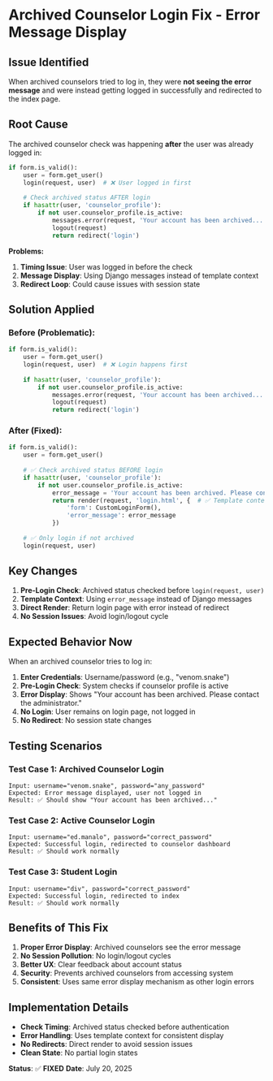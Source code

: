 # Archived Counselor Login Fix - Error Message Display

## Issue Identified

When archived counselors tried to log in, they were **not seeing the error message** and were instead getting logged in successfully and redirected to the index page.

## Root Cause

The archived counselor check was happening **after** the user was already logged in:

```python
if form.is_valid():
    user = form.get_user()
    login(request, user)  # ❌ User logged in first
    
    # Check archived status AFTER login
    if hasattr(user, 'counselor_profile'):
        if not user.counselor_profile.is_active:
            messages.error(request, 'Your account has been archived...')  # ❌ Django messages
            logout(request)
            return redirect('login')
```

**Problems:**
1. **Timing Issue**: User was logged in before the check
2. **Message Display**: Using Django messages instead of template context
3. **Redirect Loop**: Could cause issues with session state

## Solution Applied

### **Before (Problematic):**
```python
if form.is_valid():
    user = form.get_user()
    login(request, user)  # ❌ Login happens first
    
    if hasattr(user, 'counselor_profile'):
        if not user.counselor_profile.is_active:
            messages.error(request, 'Your account has been archived...')  # ❌ Django messages
            logout(request)
            return redirect('login')
```

### **After (Fixed):**
```python
if form.is_valid():
    user = form.get_user()
    
    # ✅ Check archived status BEFORE login
    if hasattr(user, 'counselor_profile'):
        if not user.counselor_profile.is_active:
            error_message = 'Your account has been archived. Please contact the administrator.'
            return render(request, 'login.html', {  # ✅ Template context
                'form': CustomLoginForm(),
                'error_message': error_message
            })
    
    # ✅ Only login if not archived
    login(request, user)
```

## Key Changes

1. **Pre-Login Check**: Archived status checked before `login(request, user)`
2. **Template Context**: Using `error_message` instead of Django messages
3. **Direct Render**: Return login page with error instead of redirect
4. **No Session Issues**: Avoid login/logout cycle

## Expected Behavior Now

When an archived counselor tries to log in:

1. **Enter Credentials**: Username/password (e.g., "venom.snake")
2. **Pre-Login Check**: System checks if counselor profile is active
3. **Error Display**: Shows "Your account has been archived. Please contact the administrator."
4. **No Login**: User remains on login page, not logged in
5. **No Redirect**: No session state changes

## Testing Scenarios

### **Test Case 1: Archived Counselor Login**
```
Input: username="venom.snake", password="any_password"
Expected: Error message displayed, user not logged in
Result: ✅ Should show "Your account has been archived..."
```

### **Test Case 2: Active Counselor Login**
```
Input: username="ed.manalo", password="correct_password"
Expected: Successful login, redirected to counselor dashboard
Result: ✅ Should work normally
```

### **Test Case 3: Student Login**
```
Input: username="div", password="correct_password"
Expected: Successful login, redirected to index
Result: ✅ Should work normally
```

## Benefits of This Fix

1. **Proper Error Display**: Archived counselors see the error message
2. **No Session Pollution**: No login/logout cycles
3. **Better UX**: Clear feedback about account status
4. **Security**: Prevents archived counselors from accessing system
5. **Consistent**: Uses same error display mechanism as other login errors

## Implementation Details

- **Check Timing**: Archived status checked before authentication
- **Error Handling**: Uses template context for consistent display
- **No Redirects**: Direct render to avoid session issues
- **Clean State**: No partial login states

**Status**: ✅ **FIXED**
**Date**: July 20, 2025 